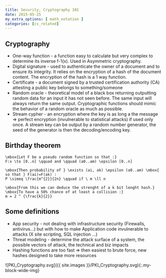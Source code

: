 ```yaml
---
title: Security, Cryptography 101
date: 2015-05-25
my_extra_options: [ math_notation ]
categories: [cs_related]
---
```


## Cryptography

* One-way function - a function easy to calculate but very complex to determine its inverse f-1(x). 
  Used in Asymmetric cryptography.
* Digital signature - used to authenticate the owner of a document and to ensure its integrity.
  It relies on the encryption of a hash of the document content. The encryption of the hash is a 1 way function.
* Certificate - a document signed by a trusted certification authority (CA) attesting a public key belongs to something/someone
* Random oracle - theoretical model of a black box returning outputting random data for an input it has not seen before. 
  The same input will always return the same output. Cryptographic functions should mimic the behavior of a random oracle as much as possible.
* Stream cypher - an encryption where the key is as long a the message => perfect encryption 
  (invulnerable to statistical attacks) if used only once. A stream key can be output by a random number generator, 
  the seed of the generator is then the decoding/encoding key.


## Birthday theorem 

```mytex
\mbox{Let F be a pseudo random function so that :}
F:x \to [0..n] \qquad and \qquad (a0..am) \epsilon [0..n]

\mbox{Then probability of } \exists (ai, ak) \epsilon (a0..am) \mbox{ so that } F(ai)=F(ak) :
P \simeq \frac{m^{2}}{2n} \qquad if \ m \ll n

\mbox{From this we can deduce the strenght of a k bit lenght hash.}
\mbox{To have a 50% chance of at least a collision :}
m = 2 ^ {\frac{k}{2}}
```

## Some definitions

* App security - not dealing with infrastructure security (Firewalls, antivirus...) but with how to make
  Application code invulnerable to attacks (X site scripting, SQL injection ...)
* Threat modeling - determine the attack surface of a system, the possible vectors of attack, the technical and biz impacts
* Hashing functions are too fast => then easiest to brute force, new hashes designed to take more resources

![PKI_Cryptography.svg]({{ site.images }}/PKI_Cryptography.svg){:.my-block-wide-img}
